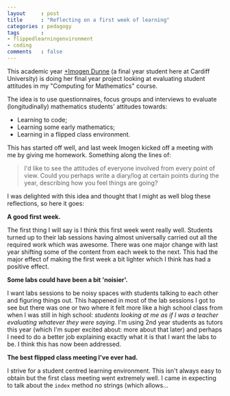 ```yaml
---
layout     : post
title      : "Reflecting on a first week of learning"
categories : pedagogy
tags       :
- flippedlearningenvironment
- coding
comments   : false
---
```


This academic year [+Imogen Dunne]() (a final year student here at Cardiff University) is doing her final year project looking at evaluating student attitudes in my "Computing for Mathematics" course.

The idea is to use questionnaires, focus groups and interviews to evaluate (longitudinally) mathematics students' attitudes towards:

- Learning to code;
- Learning some early mathematics;
- Learning in a flipped class environment.

This has started off well, and last week Imogen kicked off a meeting with me by giving me homework.
Something along the lines of:

> I'd like to see the attitudes of everyone involved from every point of view. Could you perhaps write a diary/log at certain points during the year, describing how you feel things are going?

I was delighted with this idea and thought that I might as well blog these reflections, so here it goes:

**A good first week.**

The first thing I will say is I think this first week went really well.
Students turned up to their lab sessions having almost universally carried out all the required work which was awesome.
There was one major change with last year shifting some of the content from each week to the next.
This had the major effect of making the first week a bit lighter which I think has had a positive effect.

**Some labs could have been a bit 'noisier'.**

I want labs sessions to be noisy spaces with students talking to each other and figuring things out.
This happened in most of the lab sessions I got to see but there was one or two where it felt more like a high school class from when I was still in high school: _students looking at me as if I was a teacher evaluating whatever they were saying_.
I'm using 2nd year students as tutors this year (which I'm super excited about: more about that later) and perhaps I need to do a better job explaining exactly what it is that I want the labs to be.
I think this has now been addressed.

**The best flipped class meeting I've ever had.**

I strive for a student centred learning environment.
This isn't always easy to obtain but the first class meeting went extremely well.
I came in expecting to talk about the `index` method no strings (which allows...
